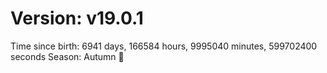 # Version: v19.0.1
Time since birth: 6941 days, 166584 hours, 9995040 minutes, 599702400 seconds
Season: Autumn 🍁
